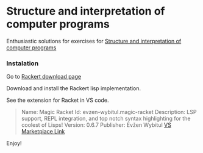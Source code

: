 # Structure and interpretation of computer programs

Enthusiastic solutions for exercises for [Structure and interpretation of computer programs](https://www.amazon.com/Structure-Interpretation-Computer-Programs-Engineering/dp/0262510871)

### Instalation

Go to [Rackert download page](https://download.racket-lang.org/)

Download and install the Rackert lisp implementation.

See the extension for Racket in VS code.

> Name: Magic Racket
Id: evzen-wybitul.magic-racket
Description: LSP support, REPL integration, and top notch syntax highlighting for the coolest of Lisps!
Version: 0.6.7
Publisher: Evžen Wybitul
[VS Marketplace Link](https://marketplace.visualstudio.com/items?itemName=evzen-wybitul.magic-racket)

Enjoy!
